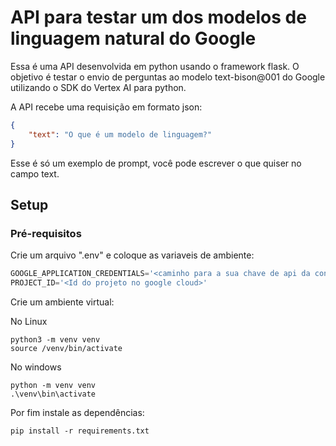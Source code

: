 # API para testar um dos modelos de linguagem natural do Google

Essa é uma API desenvolvida em python usando o framework flask. O objetivo é testar o envio de perguntas ao modelo text-bison@001 do Google utilizando o SDK do Vertex AI para python.

A API recebe uma requisição em formato json:

```json
{
    "text": "O que é um modelo de linguagem?"
}
```
Esse é só um exemplo de prompt, você pode escrever o que quiser no campo text.

## Setup

### Pré-requisitos

Crie um arquivo ".env" e coloque as variaveis de ambiente:

```python
GOOGLE_APPLICATION_CREDENTIALS='<caminho para a sua chave de api da conta de serviço>'
PROJECT_ID='<Id do projeto no google cloud>'
```

Crie um ambiente virtual:

No Linux
```
python3 -m venv venv
source /venv/bin/activate
```

No windows
```
python -m venv venv
.\venv\bin\activate
```

Por fim instale as dependências:

```
pip install -r requirements.txt
```

